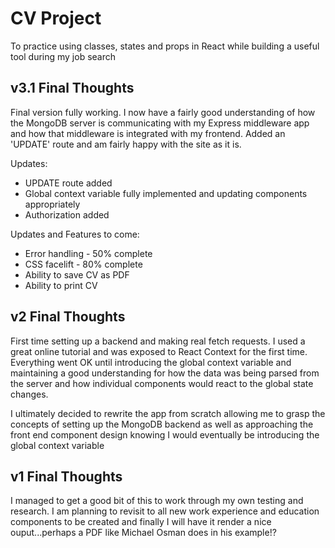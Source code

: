# CV Project

To practice using classes, states and props in React while building a useful tool during my job search

## v3.1 Final Thoughts
Final version fully working. I now have a fairly good understanding of how the MongoDB server is communicating with my Express middleware app and how that middleware is integrated with my frontend. Added an 'UPDATE' route and am fairly happy with the site as it is.

Updates:
- UPDATE route added
- Global context variable fully implemented and updating components appropriately
- Authorization added

Updates and Features to come:
- Error handling - 50% complete
- CSS facelift - 80% complete
- Ability to save CV as PDF
- Ability to print CV

## v2 Final Thoughts
First time setting up a backend and making real fetch requests. I used a great online tutorial and was exposed to React Context for the first time. Everything went OK until introducing the global context variable and maintaining a good understanding for how the data was being parsed from the server and how individual components would react to the global state changes.

I ultimately decided to rewrite the app from scratch allowing me to grasp the concepts of setting up the MongoDB backend as well as approaching the front end component design knowing I would eventually be introducing the global context variable

## v1 Final Thoughts

I managed to get a good bit of this to work through my own testing and research. I am planning to revisit to all new work experience and education components to be created and finally I will have it render a nice ouput...perhaps a PDF like Michael Osman does in his example!?

